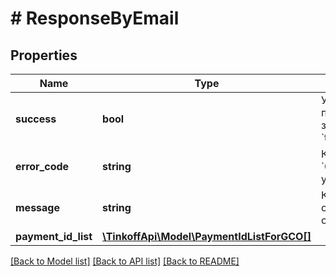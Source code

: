 # # ResponseByEmail

## Properties

Name | Type | Description | Notes
------------ | ------------- | ------------- | -------------
**success** | **bool** | Успешность прохождения запроса — &#x60;true&#x60;/&#x60;false&#x60;. |
**error_code** | **string** | Код ошибки. &#x60;0&#x60; в случае успеха. |
**message** | **string** | Краткое описание ошибки. | [optional]
**payment_id_list** | [**\TinkoffApi\Model\PaymentIdListForGCO[]**](PaymentIdListForGCO.md) |  |

[[Back to Model list]](../../README.md#models) [[Back to API list]](../../README.md#endpoints) [[Back to README]](../../README.md)

